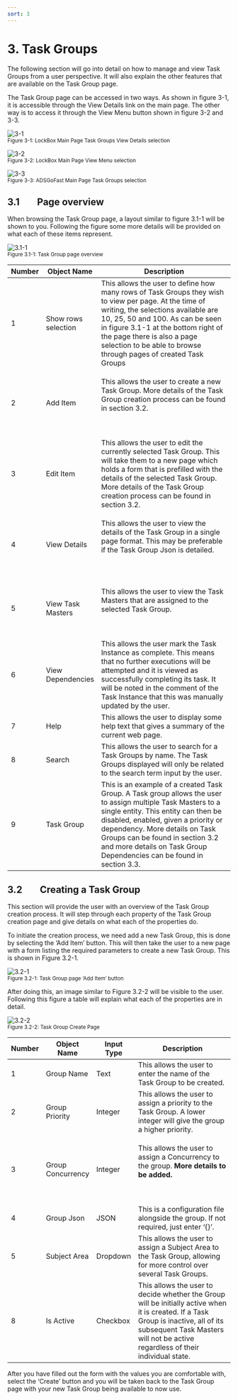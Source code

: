 ```yaml
---
sort: 3
---
```


# 3. Task Groups

The following section will go into detail on how to manage and view Task
Groups from a user perspective. It will also explain the other features
that are available on the Task Group page.

The Task Group page can be accessed in two ways. As shown in figure 3-1,
it is accessible through the View Details link on the main page. The
other way is to access it through the View Menu button shown in figure
3-2 and 3-3.

![3-1](../assets/img/4/TaskGroups/MainPage-3-1.png)<br/>
<sup>Figure 3-1: LockBox Main Page Task Groups View Details selection </sup><br/>

![3-2](../assets/img/4/TaskGroups/MainPagewithMenu-2-1.png)<br/>
<sup>Figure 3-2: LockBox Main Page View Menu selection </sup><br/>

![3-3](../assets/img/4/TaskGroups/MainPagewithMenuTasks-3-3.png)<br/>
<sup>Figure 3-3: ADSGoFast Main Page Task Groups  selection </sup><br/>

## 3.1        Page overview

When browsing the Task Group page, a layout similar to figure 3.1-1 will
be shown to you. Following the figure some more details will be provided
on what each of these items represent.

![3.1-1](../assets/img/4/TaskGroups/TaskGroupPage-3_1-1.png)<br/>
<sup>Figure 3.1-1: Task Group page overview </sup><br/>

<table>
<colgroup>
<col style="width: 10%" />
<col style="width: 17%" />
<col style="width: 72%" />
</colgroup>
<thead>
<th><strong>Number</strong></th>
<th><strong>Object Name</strong></th>
<th><strong>Description</strong></th>
</thead>
<tbody>
<tr class="odd">
<td>1</td>
<td>Show rows selection</td>
<td>This allows the user to define how many rows of Task Groups they
wish to view per page. At the time of writing, the selections available
are 10, 25, 50 and 100. As can be seen in figure 3.1-1 at the bottom
right of the page there is also a page selection to be able to browse
through pages of created Task Groups</td>
</tr>
<tr class="even">
<td>2</td>
<td>Add Item</td>
<td><p>This allows the user to create a new Task Group. More details of
the Task Group creation process can be found in section 3.2.</p>
<p> </p></td>
</tr>
<tr class="odd">
<td>3</td>
<td>Edit Item</td>
<td>This allows the user to edit the currently selected Task Group. This
will take them to a new page which holds a form that is prefilled with
the details of the selected Task Group. More details of the Task Group
creation process can be found in section 3.2.</td>
</tr>
<tr class="even">
<td>4</td>
<td>View Details</td>
<td><p>This allows the user to view the details of the Task Group in a
single page format. This may be preferable if the Task Group Json is
detailed.</p>
<p> </p></td>
</tr>
<tr class="odd">
<td>5</td>
<td>View Task Masters</td>
<td><p>This allows the user to view the Task Masters that are assigned
to the selected Task Group.</p>
<p> </p></td>
</tr>
<tr class="even">
<td>6</td>
<td>View Dependencies</td>
<td>This allows the user mark the Task Instance as complete. This means
that no further executions will be attempted and it is viewed as
successfully completing its task. It will be noted in the comment of the
Task Instance that this was manually updated by the user.</td>
</tr>
<tr class="odd">
<td>7</td>
<td>Help</td>
<td>This allows the user to display some help text that gives a summary
of the current web page.</td>
</tr>
<tr class="even">
<td>8</td>
<td>Search</td>
<td>This allows the user to search for a Task Groups by name. The Task
Groups displayed will only be related to the search term input by the
user.</td>
</tr>
<tr class="odd">
<td>9</td>
<td>Task Group</td>
<td>This is an example of a created Task Group. A Task group allows the
user to assign multiple Task Masters to a single entity. This entity can
then be disabled, enabled, given a priority or dependency. More details
on Task Groups can be found in section 3.2 and more details on Task
Group Dependencies can be found in section 3.3.</td>
</tr>
</tbody>
</table>


## 3.2        Creating a Task Group

This section will provide the user with an overview of the Task Group
creation process. It will step through each property of the Task Group
creation page and give details on what each of the properties do.

To initiate the creation process, we need add a new Task Group, this is
done by selecting the ‘Add Item’ button. This will then take the user to
a new page with a form listing the required parameters to create a new
Task Group. This is shown in Figure 3.2-1.

![3.2-1](../assets/img/4/TaskGroups/TaskGroupPage-3_2-1.png)<br/>
<sup>Figure 3.2-1: Task Group page ‘Add Item’ button </sup><br/>

After doing this, an image similar to Figure 3.2-2 will be visible to
the user. Following this figure a table will explain what each of the
properties are in detail.

![3.2-2](../assets/img/4/TaskGroups/TaskGroupCreatePage-3_2-2.png)<br/>
<sup>Figure 3.2-2: Task Group Create Page</sup><br/>

<table>
<colgroup>
<col style="width: 10%" />
<col style="width: 16%" />
<col style="width: 12%" />
<col style="width: 59%" />
</colgroup>
<thead>
<th><strong>Number</strong></th>
<th><strong>Object Name</strong></th>
<th><strong>Input Type</strong></th>
<th><strong>Description</strong></th>
</thead>
<tbody>
<tr class="odd">
<td>1</td>
<td>Group Name</td>
<td>Text</td>
<td>This allows the user to enter the name of the Task Group to be
created.</td>
</tr>
<tr class="even">
<td>2</td>
<td>Group Priority</td>
<td>Integer</td>
<td>This allows the user to assign a priority to the Task Group. A lower
integer will give the group a higher priority.</td>
</tr>
<tr class="odd">
<td>3</td>
<td>Group Concurrency</td>
<td>Integer</td>
<td><p>This allows the user to assign a Concurrency to the group.
<strong>More details to be added.</strong></p>
<p> </p></td>
</tr>
<tr class="even">
<td>4</td>
<td>Group Json</td>
<td>JSON</td>
<td>This is a configuration file alongside the group. If not required,
just enter ‘{}’.</td>
</tr>
<tr class="odd">
<td>5</td>
<td>Subject Area</td>
<td>Dropdown</td>
<td>This allows the user to assign a Subject Area to the Task Group,
allowing for more control over several Task Groups.</td>
</tr>
<tr class="even">
<td>8</td>
<td>Is Active</td>
<td>Checkbox</td>
<td>This allows the user to decide whether the Group will be initially
active when it is created. If a Task Group is inactive, all of its
subsequent Task Masters will not be active regardless of their
individual state.</td>
</tr>
</tbody>
</table>


After you have filled out the form with the values you are comfortable
with, select the ‘Create’ button and you will be taken back to the Task
Group page with your new Task Group being available to now use.

